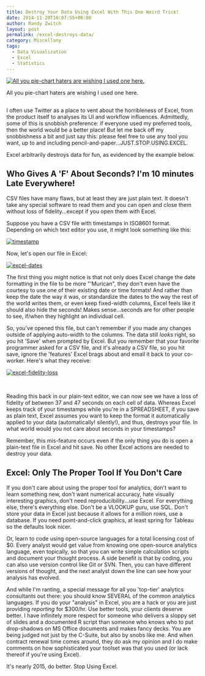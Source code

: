 ```yaml
---
title: Destroy Your Data Using Excel With This One Weird Trick!
date: 2014-11-20T10:07:55+00:00
author: Randy Zwitch
layout: post
permalink: /excel-destroys-data/
category: Miscellany
tags:
  - Data Visualization
  - Excel
  - Statistics
---
```

<div id="attachment_3201" style="width: 621px" class="wp-caption aligncenter">
  <a href="http://i1.wp.com/randyzwitch.com/wp-content/uploads/2014/11/pie-charts-are-better.png"><img class="size-full wp-image-3201" src="http://i1.wp.com/randyzwitch.com/wp-content/uploads/2014/11/pie-charts-are-better.png?fit=611%2C369" alt="All you pie-chart haters are wishing I used one here." srcset="http://i1.wp.com/randyzwitch.com/wp-content/uploads/2014/11/pie-charts-are-better.png?w=611 611w, http://i1.wp.com/randyzwitch.com/wp-content/uploads/2014/11/pie-charts-are-better.png?resize=150%2C90 150w, http://i1.wp.com/randyzwitch.com/wp-content/uploads/2014/11/pie-charts-are-better.png?resize=300%2C181 300w" sizes="(max-width: 611px) 100vw, 611px" data-recalc-dims="1" /></a>

  <p class="wp-caption-text">
    All you pie-chart haters are wishing I used one here.
  </p>
</div>

##

I often use Twitter as a place to vent about the horribleness of Excel, from the product itself to analyses its UI and workflow influences. Admittedly, some of this is snobbish preference: if everyone used my preferred tools, then the world would be a better place! But let me back off my snobbishness a bit and just say this: please feel free to use any tool you want, up to and including pencil-and-paper...JUST.STOP.USING.EXCEL.





Excel arbitrarily destroys data for fun, as evidenced by the example below.

## Who Gives A 'F' About Seconds? I'm 10 minutes Late Everywhere!

CSV files have many flaws, but at least they are just plain text. It doesn't take any special software to read them and you can open and close them without loss of fidelity...except if you open them with Excel.

Suppose you have a CSV file with timestamps in ISO8601 format. Depending on which text editor you use, it might look something like this:

[<img class="aligncenter size-full wp-image-3209" src="http://i0.wp.com/randyzwitch.com/wp-content/uploads/2014/11/timestamp.png?fit=403%2C144" alt="timestamp" srcset="http://i0.wp.com/randyzwitch.com/wp-content/uploads/2014/11/timestamp.png?w=403 403w, http://i0.wp.com/randyzwitch.com/wp-content/uploads/2014/11/timestamp.png?resize=150%2C53 150w, http://i0.wp.com/randyzwitch.com/wp-content/uploads/2014/11/timestamp.png?resize=300%2C107 300w" sizes="(max-width: 403px) 100vw, 403px" data-recalc-dims="1" />](http://i0.wp.com/randyzwitch.com/wp-content/uploads/2014/11/timestamp.png)

Now, let's open our file in Excel:

[<img class="aligncenter size-full wp-image-3211" src="http://i2.wp.com/randyzwitch.com/wp-content/uploads/2014/11/excel-dates.png?fit=972%2C543" alt="excel-dates" srcset="http://i2.wp.com/randyzwitch.com/wp-content/uploads/2014/11/excel-dates.png?w=972 972w, http://i2.wp.com/randyzwitch.com/wp-content/uploads/2014/11/excel-dates.png?resize=150%2C83 150w, http://i2.wp.com/randyzwitch.com/wp-content/uploads/2014/11/excel-dates.png?resize=300%2C167 300w" sizes="(max-width: 972px) 100vw, 972px" data-recalc-dims="1" />](http://i2.wp.com/randyzwitch.com/wp-content/uploads/2014/11/excel-dates.png)

The first thing you might notice is that not only does Excel change the date formatting in the file to be more "'Murican", they don't even have the courtesy to use one of their existing date or time formats! And rather than keep the date the way it was, or standardize the dates to the way the rest of the world writes them, or even keep fixed-width columns, Excel feels like it should also hide the seconds! Makes sense...seconds are for other people to see, if/when they highlight an individual cell.

So, you've opened this file, but can't remember if you made any changes outside of applying auto-width to the columns. The data still _looks_ right, so you hit 'Save' when prompted by Excel. But you remember that your favorite programmer asked for a CSV file, and it's already a CSV file, so you hit save, ignore the 'features' Excel brags about and email it back to your co-worker. Here's what they receive:

[<img class="aligncenter size-full wp-image-3215" src="http://i1.wp.com/randyzwitch.com/wp-content/uploads/2014/11/excel-fidelity-loss.png?fit=353%2C143" alt="excel-fidelity-loss" srcset="http://i1.wp.com/randyzwitch.com/wp-content/uploads/2014/11/excel-fidelity-loss.png?w=353 353w, http://i1.wp.com/randyzwitch.com/wp-content/uploads/2014/11/excel-fidelity-loss.png?resize=150%2C60 150w, http://i1.wp.com/randyzwitch.com/wp-content/uploads/2014/11/excel-fidelity-loss.png?resize=300%2C121 300w" sizes="(max-width: 353px) 100vw, 353px" data-recalc-dims="1" />](http://i1.wp.com/randyzwitch.com/wp-content/uploads/2014/11/excel-fidelity-loss.png)

&nbsp;

Reading this back in our plain-text editor, we can now see we have a loss of fidelity of between 37 and 47 seconds on each cell of data. Whereas Excel keeps track of your timestamps while you're in a SPREADSHEET, if you save as plain text, Excel assumes you want to keep the format it automatically applied to your data (automatically! silently!), and thus, destroys your file. In what world would you not care about seconds in your timestamps?

Remember, this mis-feature occurs even if the only thing you do is open a plain-text file in Excel and hit save. No other Excel actions are needed to destroy your data.

## Excel: Only The Proper Tool If You Don't Care

If you don't care about using the proper tool for analytics, don't want to learn something new, don't want numerical accuracy, hate visually interesting graphics, don't need reproducibility...use Excel. For everything else, there's everything else. Don't be a VLOOKUP guru, use SQL. Don't store your data in Excel just because it allows for a million rows, use a database. If you need point-and-click graphics, at least spring for Tableau so the defaults look nicer.

Or, learn to code using open-source languages for a total licensing cost of $0. Every analyst would get value from knowing one open-source analytics language, even topically, so that you can write simple calculation scripts and document your thought process. A side benefit is that by coding, you can also use version control like Git or SVN. Then, you can have different versions of thought, and the next analyst down the line can see how your analysis has evolved.

And while I'm ranting, a special message for all you 'top-tier' analytics consultants out there: you should know SEVERAL of the common analytics languages. If you do your "analysis" in Excel, you are a hack or you are just providing _reporting_ for $300/hr. Use better tools, your clients deserve better. I have infinitely more respect for someone who delivers a sloppy set of slides and a documented R script than someone who knows who to put drop-shadows on MS Office documents and makes fancy decks. You are being judged not just by the C-Suite, but also by snobs like me. And when contract renewal time comes around, they do ask my opinion and I do make comments on how sophisticated your toolset was that you used (or lack thereof if you're using Excel).

It's nearly 2015, do better. Stop Using Excel.
